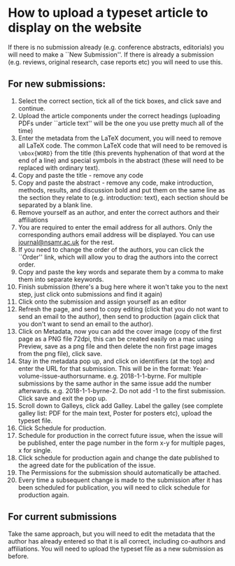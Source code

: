 # How to upload a typeset article to display on the website
If there is no submission already (e.g. conference abstracts, editorials) you will need to make a ``New Submission''. If there is already a submission (e.g. reviews, original research, case reports etc) you will need to use this.

## For new submissions:
1. Select the correct section, tick all of the tick boxes, and click save and continue.
1. Upload the article components under the correct headings (uploading PDFs under ``article text'' will be the one you use pretty much all of the time)
1. Enter the metadata from the LaTeX document, you will need to remove all LaTeX code. The common LaTeX code that will need to be removed is `\mbox{WORD}` from the title (this prevents hyphenation of that word at the end of a line) and special symbols in the abstract (these will need to be replaced with ordinary text).
1. Copy and paste the title - remove any code
1. Copy and paste the abstract - remove any code, make introduction, methods, results, and discussion bold and put them on the same line as the section they relate to (e.g. introduction: text), each section should be separated by a blank line.
1. Remove yourself as an author, and enter the correct authors and their affiliations
1. You are required to enter the email address for all authors. Only the corresponding authors email address will be displayed. You can use journal@nsamr.ac.uk for the rest.
1. If you need to change the order of the authors, you can click the ``Order'' link, which will allow you to drag the authors into the correct order.
1. Copy and paste the key words and separate them by a comma to make them into separate keywords.
1. Finish submission (there's a bug here where it won't take you to the next step, just click onto submissions and find it again)
1. Click onto the submission and assign yourself as an editor
1. Refresh the page, and send to copy editing (click that you do not want to send an email to the author), then send to production (again click that you don't want to send an email to the author).
1. Click on Metadata, now you can add the cover image (copy of the first page as a PNG file 72dpi, this can be created easily on a mac using Preview, save as a png file and then delete the non first page images from the png file), click save.
1. Stay in the metadata pop up, and click on identifiers (at the top) and enter the URL for that submission. This will be in the format: Year-volume-issue-authorsurname. e.g. 2018-1-1-byrne. For multiple submissions by the same author in the same issue add the number afterwards. e.g. 2018-1-1-byrne-2. Do not add -1 to the first submission. Click save and exit the pop up.
1. Scroll down to Galleys, click add Galley. Label the galley (see complete galley list: PDF for the main text, Poster for posters etc), upload the typeset file.
1. Click Schedule for production.
1. Schedule for production in the correct future issue, when the issue will be published, enter the page number in the form x-y for multiple pages, x for single.
1. Click schedule for production again and change the date published to the agreed date for the publication of the issue.
1. The Permissions for the submission should automatically be attached.
1. Every time a subsequent change is made to the submission after it has been scheduled for publication, you will need to click schedule for production again.

## For current submissions
Take the same approach, but you will need to edit the metadata that the author has already entered so that it is all correct, including co-authors and affiliations. You will need to upload the typeset file as a new submission as before.

